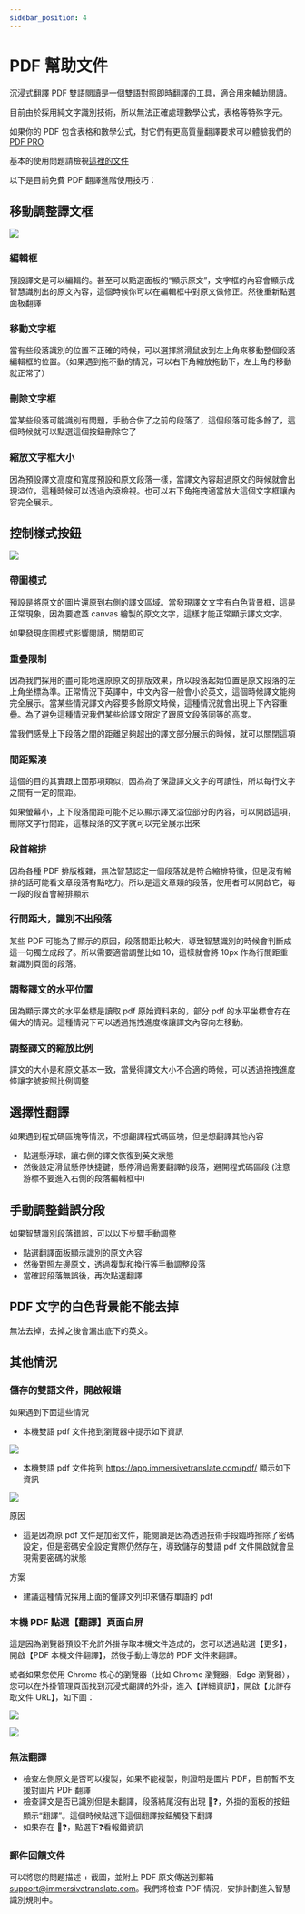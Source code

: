 ```yaml
---
sidebar_position: 4
---
```


# PDF 幫助文件

沉浸式翻譯 PDF 雙語閱讀是一個雙語對照即時翻譯的工具，適合用來輔助閱讀。

目前由於採用純文字識別技術，所以無法正確處理數學公式，表格等特殊字元。

如果你的 PDF 包含表格和數學公式，對它們有更高質量翻譯要求可以體驗我們的 [PDF PRO](https://app.immersivetranslate.com/pdf-pro/)

基本的使用問題請檢視[這裡的文件](/docs/usage/#pdf-%E6%96%87%E4%BB%B6翻譯)

以下是目前免費 PDF 翻譯進階使用技巧：

## 移動調整譯文框

![](https://s.immersivetranslate.com/static/official-static/assets/docs/doc-assets/pdf-move.png)

### 編輯框

預設譯文是可以編輯的。甚至可以點選面板的“顯示原文”，文字框的內容會顯示成智慧識別出的原文內容，這個時候你可以在編輯框中對原文做修正。然後重新點選面板翻譯

### 移動文字框

當有些段落識別的位置不正確的時候，可以選擇將滑鼠放到左上角來移動整個段落編輯框的位置。（如果遇到拖不動的情況，可以右下角縮放拖動下，左上角的移動就正常了）

### 刪除文字框

當某些段落可能識別有問題，手動合併了之前的段落了，這個段落可能多餘了，這個時候就可以點選這個按鈕刪除它了

### 縮放文字框大小

因為預設譯文高度和寬度預設和原文段落一樣，當譯文內容超過原文的時候就會出現溢位，這種時候可以透過內滾檢視。也可以右下角拖拽適當放大這個文字框讓內容完全展示。

## 控制樣式按鈕

![](https://s.immersivetranslate.com/static/official-static/assets/docs/doc-assets/pdf-control.png)

### 帶圖模式

預設是將原文的圖片還原到右側的譯文區域。當發現譯文文字有白色背景框，這是正常現象，因為要遮蓋 canvas 繪製的原文文字，這樣才能正常顯示譯文文字。

如果發現底圖模式影響閱讀，關閉即可

### 重疊限制

因為我們採用的盡可能地還原原文的排版效果，所以段落起始位置是原文段落的左上角坐標為準。正常情況下英譯中，中文內容一般會小於英文，這個時候譯文能夠完全展示。當某些情況譯文內容要多餘原文時候，這種情況就會出現上下內容重疊。為了避免這種情況我們某些給譯文限定了跟原文段落同等的高度。

當我們感覺上下段落之間的距離足夠超出的譯文部分展示的時候，就可以關閉這項

### 間距緊湊

這個的目的其實跟上面那項類似，因為為了保證譯文文字的可讀性，所以每行文字之間有一定的間距。

如果螢幕小，上下段落間距可能不足以顯示譯文溢位部分的內容，可以開啟這項，刪除文字行間距，這樣段落的文字就可以完全展示出來

### 段首縮排

因為各種 PDF 排版複雜，無法智慧認定一個段落就是符合縮排特徵，但是沒有縮排的話可能看文章段落有點吃力。所以是這文章類的段落，使用者可以開啟它，每一段的段首會縮排顯示

### 行間距大，識別不出段落

某些 PDF 可能為了顯示的原因，段落間距比較大，導致智慧識別的時候會判斷成這一句獨立成段了。所以需要適當調整比如 10，這樣就會將 10px 作為行間距重新識別頁面的段落。

### 調整譯文的水平位置

因為顯示譯文的水平坐標是讀取 pdf 原始資料來的，部分 pdf 的水平坐標會存在偏大的情況。這種情況下可以透過拖拽進度條讓譯文內容向左移動。

### 調整譯文的縮放比例

譯文的大小是和原文基本一致，當覺得譯文大小不合適的時候，可以透過拖拽進度條讓字號按照比例調整

## 選擇性翻譯

如果遇到程式碼區塊等情況，不想翻譯程式碼區塊，但是想翻譯其他內容

- 點選懸浮球，讓右側的譯文恢復到英文狀態
- 然後設定滑鼠懸停快捷鍵，懸停滑過需要翻譯的段落，避開程式碼區段 (注意游標不要進入右側的段落編輯框中)

## 手動調整錯誤分段

如果智慧識別段落錯誤，可以以下步驟手動調整

- 點選翻譯面板顯示識別的原文內容
- 然後對照左邊原文，透過複製和換行等手動調整段落
- 當確認段落無誤後，再次點選翻譯

## PDF 文字的白色背景能不能去掉

無法去掉，去掉之後會漏出底下的英文。

## 其他情況

### 儲存的雙語文件，開啟報錯

如果遇到下面這些情況

- 本機雙語 pdf 文件拖到瀏覽器中提示如下資訊

![](https://s.immersivetranslate.com/static/official-static/assets/docs/doc-assets/pdf-open-error.png)

- 本機雙語 pdf 文件拖到 https://app.immersivetranslate.com/pdf/ 顯示如下資訊

![](https://s.immersivetranslate.com/static/official-static/assets/docs/doc-assets/pdf-open-pwd.png)

原因

- 這是因為原 pdf 文件是加密文件，能閱讀是因為透過技術手段臨時擦除了密碼設定，但是密碼安全設定實際仍然存在，導致儲存的雙語 pdf 文件開啟就會呈現需要密碼的狀態

方案

- 建議這種情況採用上面的僅譯文列印來儲存單語的 pdf

### 本機 PDF 點選【翻譯】頁面白屏

這是因為瀏覽器預設不允許外掛存取本機文件造成的，您可以透過點選【更多】，開啟【PDF 本機文件翻譯】，然後手動上傳您的 PDF 文件來翻譯。

或者如果您使用 Chrome 核心的瀏覽器（比如 Chrome 瀏覽器，Edge 瀏覽器），您可以在外掛管理頁面找到沉浸式翻譯的外掛，進入【詳細資訊】，開啟【允許存取文件 URL】，如下圖：

![](https://s.immersivetranslate.com/assets/allow-local-file-1.png)

![](https://s.immersivetranslate.com/assets/allow-pdf-2.png)

### 無法翻譯

- 檢查左側原文是否可以複製，如果不能複製，則證明是圖片 PDF，目前暫不支援對圖片 PDF 翻譯
- 檢查譯文是否已識別但是未翻譯，段落結尾沒有出現 🔄❓，外掛的面板的按鈕顯示“翻譯”。這個時候點選下這個翻譯按鈕觸發下翻譯
- 如果存在 🔄❓，點選下❓看報錯資訊

### 郵件回饋文件

可以將您的問題描述 + 截圖，並附上 PDF 原文傳送到郵箱 support@immersivetranslate.com。我們將檢查 PDF 情況，安排計劃進入智慧識別規則中。
